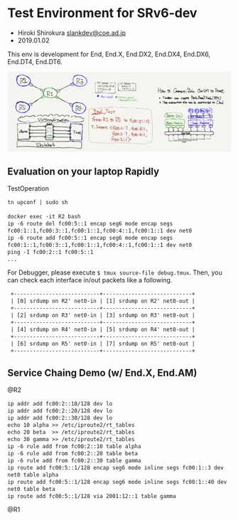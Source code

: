 
# Test Environment for SRv6-dev
- Hiroki Shirokura <slankdev@coe.ad.jp>
- 2019.01.02

This env is development for End, End.X, End.DX2, End.DX4, End.DX6, End.DT4, End.DT6.

![](topo.jpeg)

## Evaluation on your laptop Rapidly

TestOperation
```
tn upconf | sudo sh

docker exec -it R2 bash
ip -6 route del fc00:5::1 encap seg6 mode encap segs fc00:1::1,fc00:3::1,fc00:1::1,fc00:4::1,fc00:1::1 dev net0
ip -6 route add fc00:5::1 encap seg6 mode encap segs fc00:1::1,fc00:3::1,fc00:1::1,fc00:4::1,fc00:1::1 dev net0
ping -I fc00:2::1 fc00:5::1
...
```

For Debugger, please execute `$ tmux source-file debug.tmux`.
Then, you can check each interface in/out packets like a following.

```
 +---------------------------+----------------------------+
 | [0] srdump on R2' net0-in | [1] srdump on R2' net0-out |
 +---------------------------+----------------------------+
 | [2] srdump on R3' net0-in | [3] srdump on R3' net0-out |
 +---------------------------+----------------------------+
 | [4] srdump on R4' net0-in | [5] srdump on R4' net0-out |
 +---------------------------+----------------------------+
 | [6] srdump on R5' net0-in | [7] srdump on R5' net0-out |
 +---------------------------+----------------------------+
```

## Service Chaing Demo (w/ End.X, End.AM)

@R2
```
ip addr add fc00:2::10/128 dev lo
ip addr add fc00:2::20/128 dev lo
ip addr add fc00:2::30/128 dev lo
echo 10 alpha >> /etc/iproute2/rt_tables
echo 20 beta  >> /etc/iproute2/rt_tables
echo 30 gamma >> /etc/iproute2/rt_tables
ip -6 rule add from fc00:2::10 table alpha
ip -6 rule add from fc00:2::20 table beta
ip -6 rule add from fc00:2::30 table gamma
ip route add fc00:5::1/128 encap seg6 mode inline segs fc00:1::3 dev net0 table alpha
ip route add fc00:5::1/128 encap seg6 mode inline segs fc00:1::40 dev net0 table beta
ip route add fc00:5::1/128 via 2001:12::1 table gamma
```

@R1
```
```


